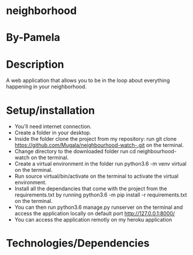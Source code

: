 # neighborhood
# By-Pamela
# Description
A web application that allows you to be in the loop about everything happening in your neighborhood.
# Setup/installation
* You'll need internet connection.
* Create a folder in your desktop.
* Inside the folder clone the project from my repository: run git clone https://github.com/Mugala/neighbourhood-watch-.git on the terminal.
* Change directory to the downloaded folder run cd neighbourhood-watch on the terminal.
* Create a virtual environment in the folder run python3.6 -m venv virtual on the terminal.
* Run source virtual/bin/activate on the terminal to activate the virtual environment.
* Install all the dependancies that come with the project from the requirements.txt by running python3.6 -m pip install -r requirements.txt on the terminal.
* You can then run python3.6 manage.py runserver on the terminal and access the application locally on default port http://127.0.0.1:8000/
* You can access the application remotly on my heroku application 
# Technologies/Dependencies 
